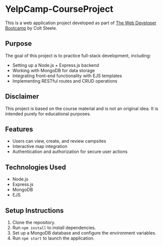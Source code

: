 # YelpCamp-CourseProject
This is a web application project developed as part of [The Web Developer Bootcamp](https://www.udemy.com/course/the-web-developer-bootcamp/) by Colt Steele.

## Purpose
The goal of this project is to practice full-stack development, including:
- Setting up a Node.js + Express.js backend
- Working with MongoDB for data storage
- Integrating front-end functionality with EJS templates
- Implementing RESTful routes and CRUD operations

## Disclaimer
This project is based on the course material and is not an original idea. It is intended purely for educational purposes.

## Features
- Users can view, create, and review campsites
- Interactive map integration
- Authentication and authorization for secure user actions

## Technologies Used
- Node.js
- Express.js
- MongoDB
- EJS

## Setup Instructions
1. Clone the repository.
2. Run `npm install` to install dependencies.
3. Set up a MongoDB database and configure the environment variables.
4. Run `npm start` to launch the application.
